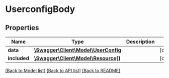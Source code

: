 # UserconfigBody

## Properties
Name | Type | Description | Notes
------------ | ------------- | ------------- | -------------
**data** | [**\Swagger\Client\Model\UserConfig**](UserConfig.md) |  | [optional] 
**included** | [**\Swagger\Client\Model\Resource[]**](Resource.md) |  | [optional] 

[[Back to Model list]](../../README.md#documentation-for-models) [[Back to API list]](../../README.md#documentation-for-api-endpoints) [[Back to README]](../../README.md)

